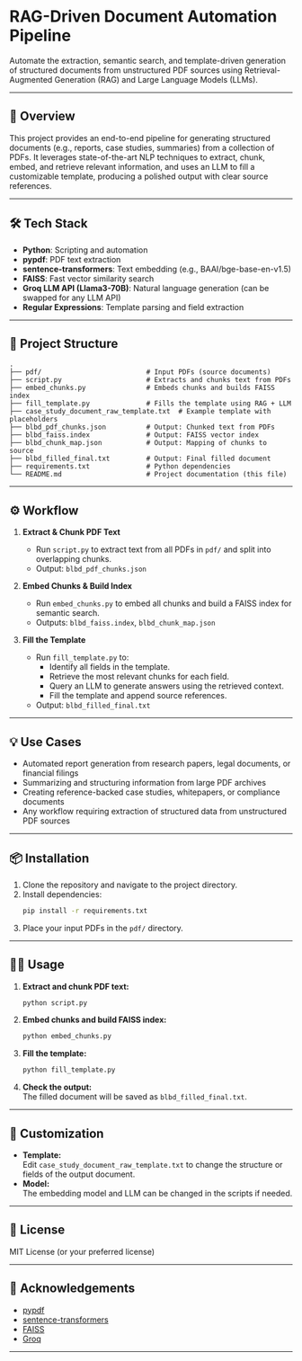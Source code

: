# RAG-Driven Document Automation Pipeline

Automate the extraction, semantic search, and template-driven generation of structured documents from unstructured PDF sources using Retrieval-Augmented Generation (RAG) and Large Language Models (LLMs).

---

## 🚀 Overview

This project provides an end-to-end pipeline for generating structured documents (e.g., reports, case studies, summaries) from a collection of PDFs. It leverages state-of-the-art NLP techniques to extract, chunk, embed, and retrieve relevant information, and uses an LLM to fill a customizable template, producing a polished output with clear source references.

---

## 🛠️ Tech Stack

- **Python**: Scripting and automation
- **pypdf**: PDF text extraction
- **sentence-transformers**: Text embedding (e.g., BAAI/bge-base-en-v1.5)
- **FAISS**: Fast vector similarity search
- **Groq LLM API (Llama3-70B)**: Natural language generation (can be swapped for any LLM API)
- **Regular Expressions**: Template parsing and field extraction

---

## 📂 Project Structure

```
.
├── pdf/                          # Input PDFs (source documents)
├── script.py                     # Extracts and chunks text from PDFs
├── embed_chunks.py               # Embeds chunks and builds FAISS index
├── fill_template.py              # Fills the template using RAG + LLM
├── case_study_document_raw_template.txt  # Example template with placeholders
├── blbd_pdf_chunks.json          # Output: Chunked text from PDFs
├── blbd_faiss.index              # Output: FAISS vector index
├── blbd_chunk_map.json           # Output: Mapping of chunks to source
├── blbd_filled_final.txt         # Output: Final filled document
├── requirements.txt              # Python dependencies
└── README.md                     # Project documentation (this file)
```

---

## ⚙️ Workflow

1. **Extract & Chunk PDF Text**
   - Run `script.py` to extract text from all PDFs in `pdf/` and split into overlapping chunks.
   - Output: `blbd_pdf_chunks.json`

2. **Embed Chunks & Build Index**
   - Run `embed_chunks.py` to embed all chunks and build a FAISS index for semantic search.
   - Outputs: `blbd_faiss.index`, `blbd_chunk_map.json`

3. **Fill the Template**
   - Run `fill_template.py` to:
     - Identify all fields in the template.
     - Retrieve the most relevant chunks for each field.
     - Query an LLM to generate answers using the retrieved context.
     - Fill the template and append source references.
   - Output: `blbd_filled_final.txt`

---

## 💡 Use Cases

- Automated report generation from research papers, legal documents, or financial filings
- Summarizing and structuring information from large PDF archives
- Creating reference-backed case studies, whitepapers, or compliance documents
- Any workflow requiring extraction of structured data from unstructured PDF sources

---

## 📦 Installation

1. Clone the repository and navigate to the project directory.
2. Install dependencies:
   ```bash
   pip install -r requirements.txt
   ```
3. Place your input PDFs in the `pdf/` directory.

---

## 🏃‍♂️ Usage

1. **Extract and chunk PDF text:**
   ```bash
   python script.py
   ```
2. **Embed chunks and build FAISS index:**
   ```bash
   python embed_chunks.py
   ```
3. **Fill the template:**
   ```bash
   python fill_template.py
   ```
4. **Check the output:**  
   The filled document will be saved as `blbd_filled_final.txt`.

---

## 📝 Customization

- **Template:**  
  Edit `case_study_document_raw_template.txt` to change the structure or fields of the output document.
- **Model:**  
  The embedding model and LLM can be changed in the scripts if needed.

---

## 📄 License

MIT License (or your preferred license)

---

## 🙏 Acknowledgements

- [pypdf](https://pypdf.readthedocs.io/)
- [sentence-transformers](https://www.sbert.net/)
- [FAISS](https://faiss.ai/)
- [Groq](https://groq.com/)

---
